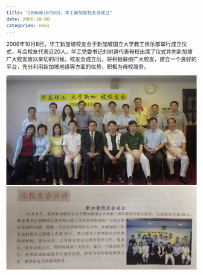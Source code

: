 ```yaml
---
title: "2006年10月8日，华工新加坡校友会成立"
date: 2006-10-08
categories: news
---
```


2006年10月8日，华工新加坡校友会于新加坡国立大学教工俱乐部举行成立仪式，与会校友代表近20人。华工党委书记刘树道代表母校出席了仪式并向新加坡广大校友致以亲切的问候。校友会成立后，将积极联络广大校友，建立一个良好的平台，充分利用新加坡地缘等方面的优势，积极为母校服务。


![](/assets/images/20061008a.jpg)
![](/assets/images/20061008b.jpg)
